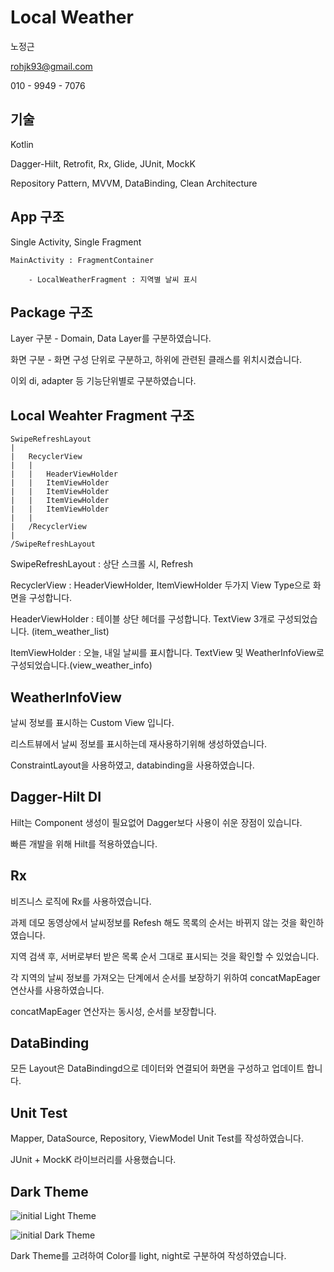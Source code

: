 # Local Weather

노정근

rohjk93@gmail.com

010 - 9949 - 7076




## 기술

Kotlin

Dagger-Hilt, Retrofit, Rx, Glide, JUnit, MockK

Repository Pattern, MVVM, DataBinding, Clean Architecture




## App 구조

Single Activity, Single Fragment

```
MainActivity : FragmentContainer

    - LocalWeatherFragment : 지역별 날씨 표시
```




## Package 구조

Layer 구분 - Domain, Data Layer를 구분하였습니다.

화면 구분 - 화면 구성 단위로 구분하고, 하위에 관련된 클래스를 위치시켰습니다.

이외 di, adapter 등 기능단위별로 구분하였습니다.




## Local Weahter Fragment 구조

```
SwipeRefreshLayout
|
|   RecyclerView
|   |
|   |   HeaderViewHolder
|   |   ItemViewHolder
|   |   ItemViewHolder
|   |   ItemViewHolder
|   |   ItemViewHolder
|   |
|   /RecyclerView
|
/SwipeRefreshLayout
```

SwipeRefreshLayout : 상단 스크롤 시, Refresh

RecyclerView : HeaderViewHolder, ItemViewHolder 두가지 View Type으로 화면을 구성합니다.

HeaderViewHolder : 테이블 상단 헤더를 구성합니다. TextView 3개로 구성되었습니다. (item_weather_list)

ItemViewHolder : 오늘, 내일 날씨를 표시합니다. TextView 및 WeatherInfoView로 구성되었습니다.(view_weather_info)




## WeatherInfoView

날씨 정보를 표시하는 Custom View 입니다.

리스트뷰에서 날씨 정보를 표시하는데 재사용하기위해 생성하였습니다.

ConstraintLayout을 사용하였고, databinding을 사용하였습니다.




## Dagger-Hilt DI

Hilt는 Component 생성이 필요없어 Dagger보다 사용이 쉬운 장점이 있습니다.

빠른 개발을 위해 Hilt를 적용하였습니다.




## Rx

비즈니스 로직에 Rx를 사용하였습니다.

과제 데모 동영상에서 날씨정보를 Refesh 해도 목록의 순서는 바뀌지 않는 것을 확인하였습니다.

지역 검색 후, 서버로부터 받은 목록 순서 그대로 표시되는 것을 확인할 수 있었습니다.

각 지역의 날씨 정보를 가져오는 단계에서 순서를 보장하기 위하여 concatMapEager 연산사를 사용하였습니다.

concatMapEager 연산자는 동시성, 순서를 보장합니다.




## DataBinding

모든 Layout은 DataBindingd으로 데이터와 연결되어 화면을 구성하고 업데이트 합니다.




## Unit Test

Mapper, DataSource, Repository, ViewModel Unit Test를 작성하였습니다.

JUnit + MockK 라이브러리를 사용했습니다.




## Dark Theme

![initial](https://github.com/JakeRoh/LocalWeather/blob/master/image/localweather_light.png)
Light Theme


![initial](https://github.com/JakeRoh/LocalWeather/blob/master/image/localweather_dark.png)
Dark Theme

Dark Theme를 고려하여 Color를 light, night로 구분하여 작성하였습니다.
